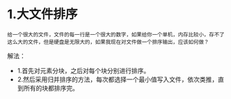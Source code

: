 # 1.大文件排序
    给一个很大的文件，文件的每一行是一个很大的数字，如果给你一个单机，内存比较小，存不了这么大的文件，但是硬盘是无限大的，如果我现在对文件做一个排序输出，应该如何做？
解法：
- 1.首先对元素分块，之后对每个块分别进行排序。
- 2.然后采用归并排序的方法，每次都选择一个最小值写入文件，依次类推，直到所有的块都排序完。